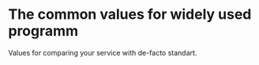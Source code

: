 # The common values for widely used programm
Values for comparing your service with de-facto standart. 


